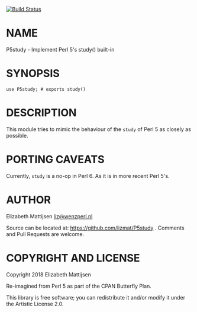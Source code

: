 [![Build Status](https://travis-ci.org/lizmat/P5study.svg?branch=master)](https://travis-ci.org/lizmat/P5study)

NAME
====

P5study - Implement Perl 5's study() built-in

SYNOPSIS
========

    use P5study; # exports study()

DESCRIPTION
===========

This module tries to mimic the behaviour of the `study` of Perl 5 as closely as possible.

PORTING CAVEATS
===============

Currently, `study` is a no-op in Perl 6. As it is in more recent Perl 5's.

AUTHOR
======

Elizabeth Mattijsen <liz@wenzperl.nl>

Source can be located at: https://github.com/lizmat/P5study . Comments and Pull Requests are welcome.

COPYRIGHT AND LICENSE
=====================

Copyright 2018 Elizabeth Mattijsen

Re-imagined from Perl 5 as part of the CPAN Butterfly Plan.

This library is free software; you can redistribute it and/or modify it under the Artistic License 2.0.


